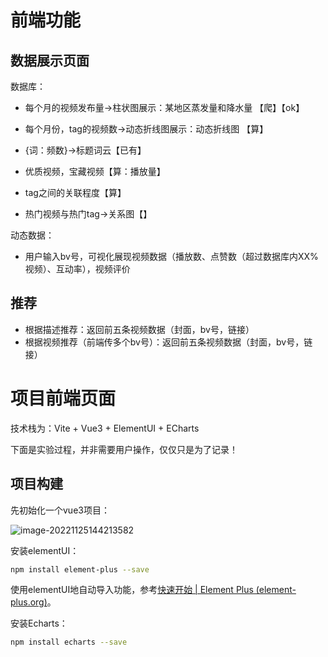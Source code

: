 # 前端功能

## 数据展示页面

数据库：

- 每个月的视频发布量->柱状图展示：某地区蒸发量和降水量  【爬】【ok】

- 每个月份，tag的视频数->动态折线图展示：动态折线图  【算】
- {词：频数}->标题词云【已有】
- 优质视频，宝藏视频【算：播放量】
- tag之间的关联程度【算】
- 热门视频与热门tag->关系图【】

动态数据：

- 用户输入bv号，可视化展现视频数据（播放数、点赞数（超过数据库内XX%视频）、互动率），视频评价

## 推荐

- 根据描述推荐：返回前五条视频数据（封面，bv号，链接）
- 根据视频推荐（前端传多个bv号）：返回前五条视频数据（封面，bv号，链接）







# 项目前端页面

技术栈为：Vite + Vue3 + ElementUI + ECharts









下面是实验过程，并非需要用户操作，仅仅只是为了记录！

## 项目构建

先初始化一个vue3项目：

![image-20221125144213582](https://qihang-1306873228.cos.ap-chongqing.myqcloud.com/imgs/image-20221125144213582.png)

安装elementUI：

```bash
npm install element-plus --save
```

使用elementUI地自动导入功能，参考[快速开始 | Element Plus (element-plus.org)](https://element-plus.org/zh-CN/guide/quickstart.html#按需导入)。

安装Echarts：

```bash
npm install echarts --save
```



